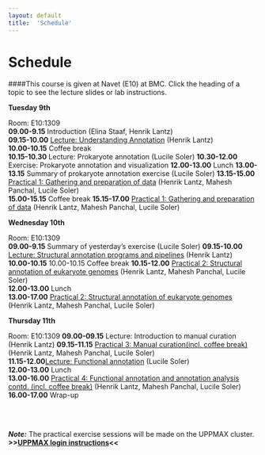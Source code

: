 ```yaml
---
layout: default
title:  'Schedule'
---
```


# Schedule

####This course is given at Navet (E10) at BMC. Click the heading of a topic to see the lecture slides or lab instructions.

**Tuesday 9th** 

Room: E10:1309  
**09.00-9.15** Introduction (Elina Staaf, Henrik Lantz)  
**09.15-10.00** [Lecture: Understanding Annotation](files/Annotation_course_apr2016.ppt) (Henrik Lantz)  
**10.00-10.15** Coffee break  
**10.15-10.30** Lecture: Prokaryote annotation (Lucile Soler)
**10.30-12.00** Exercise: Prokaryote annotation and visualization
**12.00-13.00** Lunch
**13.00-13.15**	Summary of prokaryote annotation exercise (Lucile Soler)
**13.15-15.00** [Practical 1: Gathering and preparation of data](practical_session/ExcerciseEvidence) (Henrik Lantz, Mahesh Panchal, Lucile Soler)  
**15.00-15.15** Coffee break 
**15.15-17.00** [Practical 1: Gathering and preparation of data](practical_session/ExcerciseEvidence) (Henrik Lantz, Mahesh Panchal, Lucile Soler)  

**Wednesday 10th**

Room: E10:1309  
**09.00-9.15** Summary of yesterday’s exercise (Lucile Soler)
**09.15-10.00** [Lecture: Structural annotation programs and pipelines](files/BILS_Annot_Methods_2016_pipelines.pdf) (Henrik Lantz)  
**10.00-10.15** 10.00-10.15	Coffee break
**10.15-12.00** [Practical 2: Structural annotation of eukaryote genomes](practical_session/ExerciseGeneBuilding) (Henrik Lantz, Mahesh Panchal, Lucile Soler)  
**12.00-13.00** Lunch  
**13.00-17.00** [Practical 2: Structural annotation of eukaryote genomes](practical_session/ExerciseGeneBuilding) (Henrik Lantz, Mahesh Panchal, Lucile Soler)  

**Thursday 11th** 

Room: E10:1309 
**09.00-09.15** Lecture: Introduction to manual curation (Henrik Lantz)
**09.15-11.15** [Practical 3: Manual curation(incl. coffee break)](practical_session/ExerciseManCuration) (Henrik Lantz, Mahesh Panchal, Lucile Soler)  
**11.15-12.00**[Lecture: Functional annotation](files/Functional_annotation_Apr2016.pdf) (Lucile Soler)  
**12.00-13.00** Lunch  
**13.00-16.00** [Practical 4: Functional annotation and annotation analysis contd. (incl. coffee break)](practical_session/ExerciseFuncAnnotInterp) (Henrik Lantz, Mahesh Panchal, Lucile Soler)  
**16.00-17.00** Wrap-up

<br/>
<br/>

***Note:***
The practical exercise sessions will be made on the UPPMAX cluster. **>>[UPPMAX login instructions](practical_session/LoginInstructions)<<**
